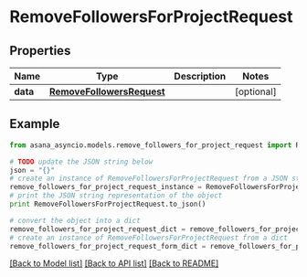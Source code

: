 # RemoveFollowersForProjectRequest


## Properties

Name | Type | Description | Notes
------------ | ------------- | ------------- | -------------
**data** | [**RemoveFollowersRequest**](RemoveFollowersRequest.md) |  | [optional] 

## Example

```python
from asana_asyncio.models.remove_followers_for_project_request import RemoveFollowersForProjectRequest

# TODO update the JSON string below
json = "{}"
# create an instance of RemoveFollowersForProjectRequest from a JSON string
remove_followers_for_project_request_instance = RemoveFollowersForProjectRequest.from_json(json)
# print the JSON string representation of the object
print RemoveFollowersForProjectRequest.to_json()

# convert the object into a dict
remove_followers_for_project_request_dict = remove_followers_for_project_request_instance.to_dict()
# create an instance of RemoveFollowersForProjectRequest from a dict
remove_followers_for_project_request_form_dict = remove_followers_for_project_request.from_dict(remove_followers_for_project_request_dict)
```
[[Back to Model list]](../README.md#documentation-for-models) [[Back to API list]](../README.md#documentation-for-api-endpoints) [[Back to README]](../README.md)



